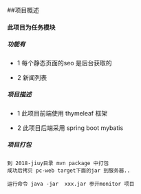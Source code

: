 ##项目概述

#### 此项目为任务模块

##### 功能有
   * 1 每个静态页面的seo 是后台获取的
   
   * 2 新闻列表
   
##### 项目描述
   * 1 此项目前端使用 thymeleaf 框架
   
   * 2 此项目后端采用 spring boot mybatis 

##### 项目打包

    到 2018-jiuy目录 mvn package 中打包
    成功后拷贝 pc-web target下面的jar 到服务器..
    
    运行命令 java -jar  xxx.jar 参开monitor 项目
      
      
      
      
      
      
      
   
       
  
  